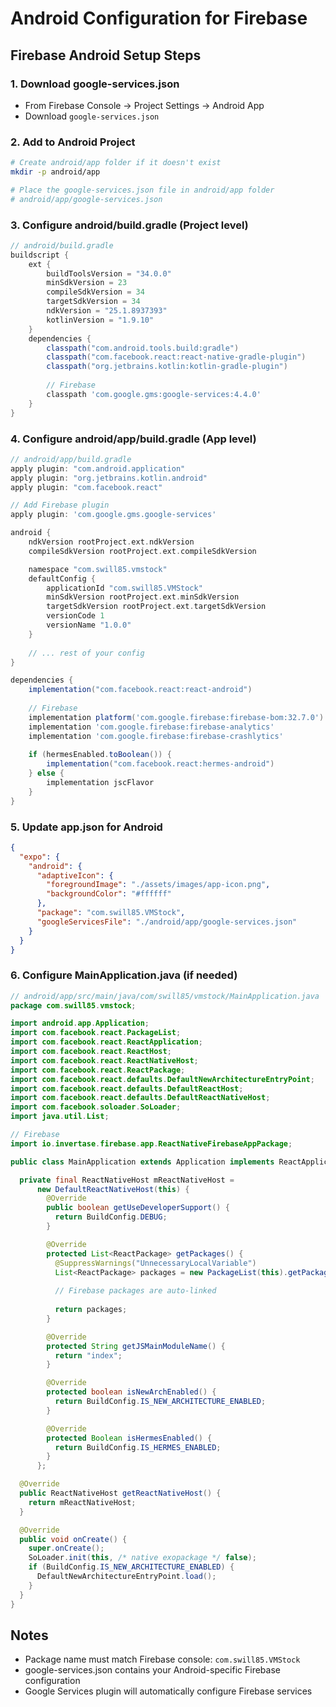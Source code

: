 # Android Configuration for Firebase

## Firebase Android Setup Steps

### 1. Download google-services.json
- From Firebase Console → Project Settings → Android App
- Download `google-services.json`

### 2. Add to Android Project
```bash
# Create android/app folder if it doesn't exist
mkdir -p android/app

# Place the google-services.json file in android/app folder
# android/app/google-services.json
```

### 3. Configure android/build.gradle (Project level)
```gradle
// android/build.gradle
buildscript {
    ext {
        buildToolsVersion = "34.0.0"
        minSdkVersion = 23
        compileSdkVersion = 34
        targetSdkVersion = 34
        ndkVersion = "25.1.8937393"
        kotlinVersion = "1.9.10"
    }
    dependencies {
        classpath("com.android.tools.build:gradle")
        classpath("com.facebook.react:react-native-gradle-plugin")
        classpath("org.jetbrains.kotlin:kotlin-gradle-plugin")
        
        // Firebase
        classpath 'com.google.gms:google-services:4.4.0'
    }
}
```

### 4. Configure android/app/build.gradle (App level)
```gradle
// android/app/build.gradle
apply plugin: "com.android.application"
apply plugin: "org.jetbrains.kotlin.android"
apply plugin: "com.facebook.react"

// Add Firebase plugin
apply plugin: 'com.google.gms.google-services'

android {
    ndkVersion rootProject.ext.ndkVersion
    compileSdkVersion rootProject.ext.compileSdkVersion

    namespace "com.swill85.vmstock"
    defaultConfig {
        applicationId "com.swill85.VMStock"
        minSdkVersion rootProject.ext.minSdkVersion
        targetSdkVersion rootProject.ext.targetSdkVersion
        versionCode 1
        versionName "1.0.0"
    }
    
    // ... rest of your config
}

dependencies {
    implementation("com.facebook.react:react-android")
    
    // Firebase
    implementation platform('com.google.firebase:firebase-bom:32.7.0')
    implementation 'com.google.firebase:firebase-analytics'
    implementation 'com.google.firebase:firebase-crashlytics'
    
    if (hermesEnabled.toBoolean()) {
        implementation("com.facebook.react:hermes-android")
    } else {
        implementation jscFlavor
    }
}
```

### 5. Update app.json for Android
```json
{
  "expo": {
    "android": {
      "adaptiveIcon": {
        "foregroundImage": "./assets/images/app-icon.png",
        "backgroundColor": "#ffffff"
      },
      "package": "com.swill85.VMStock",
      "googleServicesFile": "./android/app/google-services.json"
    }
  }
}
```

### 6. Configure MainApplication.java (if needed)
```java
// android/app/src/main/java/com/swill85/vmstock/MainApplication.java
package com.swill85.vmstock;

import android.app.Application;
import com.facebook.react.PackageList;
import com.facebook.react.ReactApplication;
import com.facebook.react.ReactHost;
import com.facebook.react.ReactNativeHost;
import com.facebook.react.ReactPackage;
import com.facebook.react.defaults.DefaultNewArchitectureEntryPoint;
import com.facebook.react.defaults.DefaultReactHost;
import com.facebook.react.defaults.DefaultReactNativeHost;
import com.facebook.soloader.SoLoader;
import java.util.List;

// Firebase
import io.invertase.firebase.app.ReactNativeFirebaseAppPackage;

public class MainApplication extends Application implements ReactApplication {

  private final ReactNativeHost mReactNativeHost =
      new DefaultReactNativeHost(this) {
        @Override
        public boolean getUseDeveloperSupport() {
          return BuildConfig.DEBUG;
        }

        @Override
        protected List<ReactPackage> getPackages() {
          @SuppressWarnings("UnnecessaryLocalVariable")
          List<ReactPackage> packages = new PackageList(this).getPackages();
          
          // Firebase packages are auto-linked
          
          return packages;
        }

        @Override
        protected String getJSMainModuleName() {
          return "index";
        }

        @Override
        protected boolean isNewArchEnabled() {
          return BuildConfig.IS_NEW_ARCHITECTURE_ENABLED;
        }

        @Override
        protected Boolean isHermesEnabled() {
          return BuildConfig.IS_HERMES_ENABLED;
        }
      };

  @Override
  public ReactNativeHost getReactNativeHost() {
    return mReactNativeHost;
  }

  @Override
  public void onCreate() {
    super.onCreate();
    SoLoader.init(this, /* native exopackage */ false);
    if (BuildConfig.IS_NEW_ARCHITECTURE_ENABLED) {
      DefaultNewArchitectureEntryPoint.load();
    }
  }
}
```

## Notes
- Package name must match Firebase console: `com.swill85.VMStock`
- google-services.json contains your Android-specific Firebase configuration
- Google Services plugin will automatically configure Firebase services